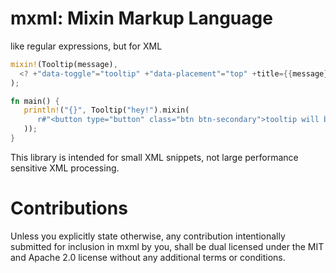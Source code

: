 # mxml: Mixin Markup Language
like regular expressions, but for XML

```rust
mixin!(Tooltip(message),
  <? +"data-toggle"="tooltip" +"data-placement"="top" +title={{message}}/>
);

fn main() {
   println!("{}", Tooltip("hey!").mixin(
      r#"<button type="button" class="btn btn-secondary">tooltip will be mixed in</button>"#
   ));
}
```

This library is intended for small XML snippets, not large performance sensitive XML processing.

# Contributions
Unless you explicitly state otherwise, any contribution intentionally submitted 
for inclusion in mxml by you, shall be dual licensed under the MIT and Apache 2.0
license without any additional terms or conditions.
